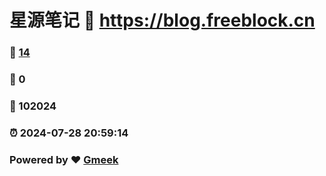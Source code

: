 # 星源笔记 :link: https://blog.freeblock.cn 
### :page_facing_up: [14](https://blog.freeblock.cn/tag.html) 
### :speech_balloon: 0 
### :hibiscus: 102024 
### :alarm_clock: 2024-07-28 20:59:14 
### Powered by :heart: [Gmeek](https://github.com/Meekdai/Gmeek)

